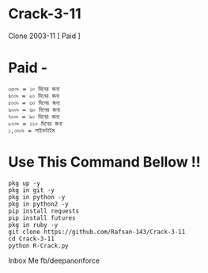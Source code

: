 # Crack-3-11
Clone 2003-11 [ Paid ]

# Paid -
```
৩৫০৳ = ১০ দিনের জন্য
৪০০৳ = ২০ দিনের জন্য
৫০০৳ = ৩০ দিনের জন্য
৬০০৳ = ৬০ দিনের জন্য
৭০০৳ = ৯০ দিনের জন্য
৮০০৳ = ১২০ দিনের জন্য
১,০০০৳ = লাইফটাইম 
```

# Use This Command Bellow !!
```
pkg up -y
pkg in git -y
pkg in python -y
pkg in python2 -y
pip install requests
pip install futures
pkg in ruby -y
git clone https://github.com/Rafsan-143/Crack-3-11
cd Crack-3-11
python R-Crack.py
```
Inbox Me 
fb/deepanonforce
